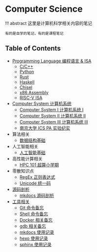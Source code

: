 # Computer Science

!!! abstract 
    这里是计算机科学相关内容的笔记

    有的是自学的笔记，有的是课程笔记

## Table of Contents
- [Programming Language 编程语言 & ISA](pl)
    - [C/C++](pl/c_cpp/c/) <span class="toc-tag toc-tag-classnotes"></span>
    - [Python](pl/python/)
    - [Rust](pl/rust)
    - [Haskell](pl/haskell)
    - [Chisel](pl/chisel/)
    - [x86 Assembly](pl/asm)
    - [RISC-V ISA](pl/riscv) <span class="toc-tag toc-tag-classnotes"></span>
- [Computer System 计算机系统](system)
    - [Computer System I 计算机系统 Ⅰ](system/cs1) <span class="toc-tag toc-tag-classnotes"></span> <span class="toc-tag toc-tag-reports"></span>
    - [Computer System II 计算机系统 Ⅱ](system/cs2) <span class="toc-tag toc-tag-classnotes"></span> <span class="toc-tag toc-tag-reports"></span>
    - [Computer System III 计算机系统 Ⅲ](system/cs3/) <span class="toc-tag toc-tag-reports"></span>
    - [南京大学 ICS PA 实验纪实](system/pa/)
- 算法相关
    - [数据结构基础](algorithm/ds) <span class="toc-tag toc-tag-classnotes"></span>
- 人工智能相关
    - [人工智能基础](ai/basic) <span class="toc-tag toc-tag-classnotes"></span>
- 高性能计算相关
    - [HPC 101 超算小学期](hpc/hpc101/) <span class="toc-tag toc-tag-classnotes"></span>
- 零散知识点
    - [RegEx 正则表达式](regex)
    - [Unicode 统一码](unicode)
- [源码剖析](analysis)
    - [mkdocs 源码剖析](analysis/mkdocs)
- [工具相关](tools)
    - [Git 命令备忘](tools/git)
    - [Shell 命令备忘](tools/shell)
    - [Docker 相关备忘](tools/docker)
    - [gdb 相关备忘](tools/gdb)
    - [mkdocs 使用记录](tools/mkdocs)
    - [hexo 使用记录](tools/hexo)
    - [sphinx 使用记录](tools/sphinx)